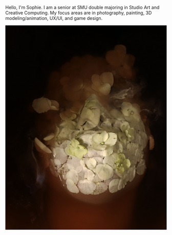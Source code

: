 
Hello, I'm Sophie. I am a senior at SMU double majoring in Studio Art and Creative Computing. My focus areas are in photography, painting, 3D modeling/animation, UX/UI, and game design.

![Drifting](./Drifting.jpg)
